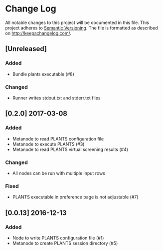 # Change Log
All notable changes to this project will be documented in this file.
This project adheres to [Semantic Versioning](http://semver.org/).
The file is formatted as described on http://keepachangelog.com/.

## [Unreleased]

### Added

* Bundle plants executable (#8)

### Changed

* Runner writes stdout.txt and stderr.txt files

## [0.2.0] 2017-03-08

### Added

* Metanode to read PLANTS configuration file
* Metanode to execute PLANTS (#3)
* Metanode to read PLANTS virtual screening results (#4)

### Changed

* All nodes can be run with multiple input rows

### Fixed

* PLANTS executable in preference page is not adjustable (#7)

## [0.0.13] 2016-12-13

### Added

* Node to write PLANTS configuration file (#1)
* Metanode to create PLANTS session directory (#5)
